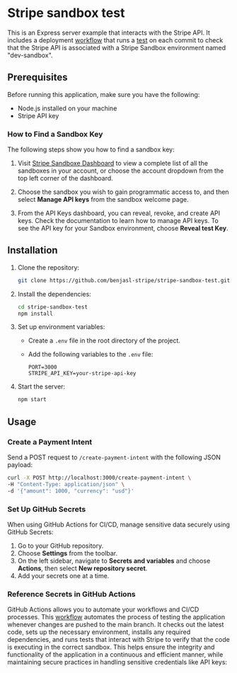 # Stripe sandbox test

This is an Express server example that interacts with the Stripe API. It includes a deployment [workflow](/.github/workflows/ci.yml) that runs a [test](/_tests_/app.test.js) on each commit to check that the Stripe API is associated with a Stripe Sandbox environment named "dev-sandbox".

## Prerequisites

Before running this application, make sure you have the following:

- Node.js installed on your machine
- Stripe API key


### How to Find a Sandbox Key

The following steps show you how to find a sandbox key:

1. Visit [Stripe Sandboxe Dashboard](https://dashboard.stripe.com/sandboxes) to view a complete list of all the sandboxes in your account, or choose the account dropdown from the top left corner of the dashboard.

2. Choose the sandbox you wish to gain programmatic access to, and then select **Manage API keys** from the sandbox welcome page.

3. From the API Keys dashboard, you can reveal, revoke, and create API keys. Check the documentation to learn how to manage API keys. To see the API key for your Sandbox environment, choose **Reveal test Key**.


## Installation

1. Clone the repository:

   ```bash
   git clone https://github.com/benjasl-stripe/stripe-sandbox-test.git
   ```

2. Install the dependencies:

   ```bash
   cd stripe-sandbox-test
   npm install
   ```

3. Set up environment variables:

   - Create a `.env` file in the root directory of the project.
   - Add the following variables to the `.env` file:

     ```plaintext
     PORT=3000
     STRIPE_API_KEY=your-stripe-api-key
     ```

4. Start the server:

   ```bash
   npm start
   ```

## Usage

### Create a Payment Intent

Send a POST request to `/create-payment-intent` with the following JSON payload:
```bash
curl -X POST http://localhost:3000/create-payment-intent \
-H "Content-Type: application/json" \
-d '{"amount": 1000, "currency": "usd"}'
```


### Set Up GitHub Secrets

When using GitHub Actions for CI/CD, manage sensitive data securely using GitHub Secrets:

1. Go to your GitHub repository.
2. Choose **Settings** from the toolbar.
3. On the left sidebar, navigate to **Secrets and variables** and choose **Actions**, then select **New repository secret**.
4. Add your secrets one at a time.

### Reference Secrets in GitHub Actions
GitHub Actions allows you to automate your workflows and CI/CD processes. This [workflow](/.github/workflows/ci.yml) automates the process of testing the application whenever changes are pushed to the main branch. It checks out the latest code, sets up the necessary environment, installs any required dependencies, and runs tests that interact with Stripe to verify that the code is executing in the correct sandbox. This helps ensure the integrity and functionality of the application in a continuous and efficient manner, while maintaining secure practices in handling sensitive credentials like API keys:
